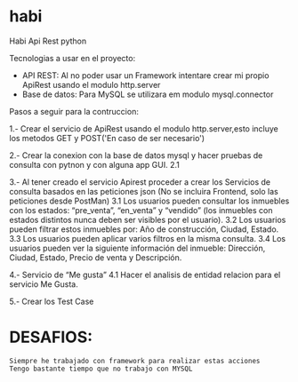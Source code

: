 # habi

Habi Api Rest python

Tecnologias a usar en el proyecto:
- API REST:
    Al no poder usar un Framework intentare crear mi propio ApiRest usando el modulo http.server
- Base de datos:
    Para MySQL se utilizara em modulo mysql.connector

Pasos a seguir para la contruccion:

1.- Crear el servicio de ApiRest usando el modulo http.server,esto incluye los metodos GET y POST('En caso de ser necesario')

2.- Crear la conexion con la base de datos mysql y hacer pruebas de consulta con pytnon y con alguna app GUI.
    2.1 

3.- Al tener creado el servicio Apirest proceder a crear los Servicios de consulta basados en las peticiones json (No se incluira Frontend, solo las peticiones desde PostMan)
    3.1 Los usuarios pueden consultar los inmuebles con los estados: “pre_venta”, “en_venta” y “vendido” (los inmuebles con estados distintos nunca deben ser visibles por el usuario).
    3.2 Los usuarios pueden filtrar estos inmuebles por: Año de construcción, Ciudad, Estado.
    3.3 Los usuarios pueden aplicar varios filtros en la misma consulta.
    3.4 Los usuarios pueden ver la siguiente información del inmueble: Dirección, Ciudad, Estado, Precio de venta y Descripción.

4.- Servicio de “Me gusta”
    4.1 Hacer el analisis de entidad relacion para el servicio Me Gusta.

5.- Crear los Test Case

# DESAFIOS:
    Siempre he trabajado con framework para realizar estas acciones
    Tengo bastante tiempo que no trabajo con MYSQL
